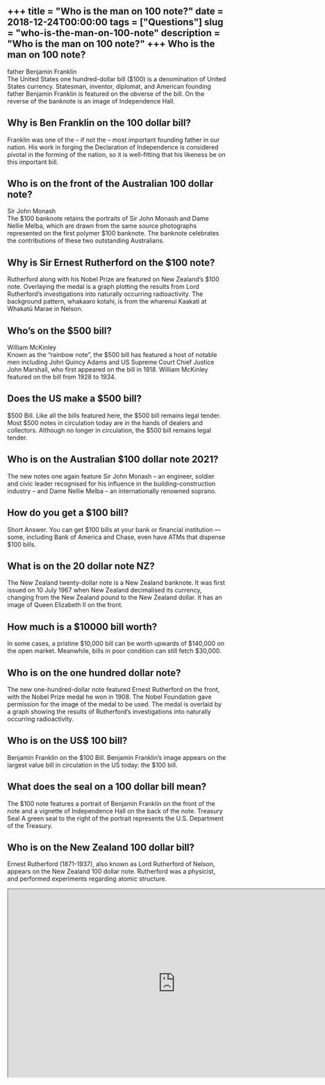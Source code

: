 +++
title = "Who is the man on 100 note?"
date = 2018-12-24T00:00:00
tags = ["Questions"]
slug = "who-is-the-man-on-100-note"
description = "Who is the man on 100 note?"
+++
Who is the man on 100 note?
---------------------------

father Benjamin Franklin  
The United States one hundred-dollar bill ($100) is a denomination of United States currency. Statesman, inventor, diplomat, and American founding father Benjamin Franklin is featured on the obverse of the bill. On the reverse of the banknote is an image of Independence Hall.

Why is Ben Franklin on the 100 dollar bill?
-------------------------------------------

Franklin was one of the – if not the – most important founding father in our nation. His work in forging the Declaration of Independence is considered pivotal in the forming of the nation, so it is well-fitting that his likeness be on this important bill.

Who is on the front of the Australian 100 dollar note?
------------------------------------------------------

Sir John Monash  
The $100 banknote retains the portraits of Sir John Monash and Dame Nellie Melba, which are drawn from the same source photographs represented on the first polymer $100 banknote. The banknote celebrates the contributions of these two outstanding Australians.

Why is Sir Ernest Rutherford on the $100 note?
----------------------------------------------

Rutherford along with his Nobel Prize are featured on New Zealand’s $100 note. Overlaying the medal is a graph plotting the results from Lord Rutherford’s investigations into naturally occurring radioactivity. The background pattern, whakaaro kotahi, is from the wharenui Kaakati at Whakatū Marae in Nelson.

Who’s on the $500 bill?
-----------------------

William McKinley  
Known as the “rainbow note”, the $500 bill has featured a host of notable men including John Quincy Adams and US Supreme Court Chief Justice John Marshall, who first appeared on the bill in 1918. William McKinley featured on the bill from 1928 to 1934.

Does the US make a $500 bill?
-----------------------------

$500 Bill. Like all the bills featured here, the $500 bill remains legal tender. Most $500 notes in circulation today are in the hands of dealers and collectors. Although no longer in circulation, the $500 bill remains legal tender.

Who is on the Australian $100 dollar note 2021?
-----------------------------------------------

The new notes one again feature Sir John Monash – an engineer, soldier and civic leader recognised for his influence in the building-construction industry – and Dame Nellie Melba – an internationally renowned soprano.

How do you get a $100 bill?
---------------------------

Short Answer. You can get $100 bills at your bank or financial institution — some, including Bank of America and Chase, even have ATMs that dispense $100 bills.

What is on the 20 dollar note NZ?
---------------------------------

The New Zealand twenty-dollar note is a New Zealand banknote. It was first issued on 10 July 1967 when New Zealand decimalised its currency, changing from the New Zealand pound to the New Zealand dollar. It has an image of Queen Elizabeth II on the front.

How much is a $10000 bill worth?
--------------------------------

In some cases, a pristine $10,000 bill can be worth upwards of $140,000 on the open market. Meanwhile, bills in poor condition can still fetch $30,000.

Who is on the one hundred dollar note?
--------------------------------------

The new one-hundred-dollar note featured Ernest Rutherford on the front, with the Nobel Prize medal he won in 1908. The Nobel Foundation gave permission for the image of the medal to be used. The medal is overlaid by a graph showing the results of Rutherford’s investigations into naturally occurring radioactivity.

Who is on the US$ 100 bill?
---------------------------

Benjamin Franklin on the $100 Bill. Benjamin Franklin’s image appears on the largest value bill in circulation in the US today: the $100 bill.

What does the seal on a 100 dollar bill mean?
---------------------------------------------

The $100 note features a portrait of Benjamin Franklin on the front of the note and a vignette of Independence Hall on the back of the note. Treasury Seal A green seal to the right of the portrait represents the U.S. Department of the Treasury.

Who is on the New Zealand 100 dollar bill?
------------------------------------------

Ernest Rutherford (1871-1937), also known as Lord Rutherford of Nelson, appears on the New Zealand 100 dollar note. Rutherford was a physicist, and performed experiments regarding atomic structure.

<iframe allow="accelerometer; autoplay; clipboard-write; encrypted-media; gyroscope; picture-in-picture" allowfullscreen="" class="__youtube_prefs__  epyt-is-override  no-lazyload" data-no-lazy="1" data-origheight="433" data-origwidth="770" data-skipgform_ajax_framebjll="" height="433" id="_ytid_46084" loading="lazy" src="https://www.youtube.com/embed/B1GjgR0UoWw?enablejsapi=1&autoplay=0&cc_load_policy=0&cc_lang_pref=&iv_load_policy=1&loop=0&modestbranding=0&rel=1&fs=1&playsinline=0&autohide=2&theme=dark&color=red&controls=1&" title="YouTube player" width="770"></iframe>
